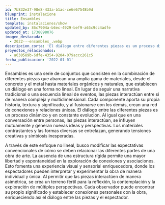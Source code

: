 ```yaml
---
id: 7b832e37-98e8-433a-b1ac-ce6e67548b9d
blueprint: instalacione
title: Ensambles
template: instalaciones/show
updated_by: 86c7904a-b6ec-4929-bef9-a65c9cc4adfe
updated_at: 1738898076
imagen_destacada:
  - 2022---ensambles_.webp
descripcion_corta: 'El diálogo entre diferentes piezas es un proceso dinámico y en constante evolución.'
proyectos_relacionados:
  - a638589b-6dfe-4354-9204-079accc261c5
fecha_publicacion: '2022-01-01'
---
```

Ensambles es una serie de conjuntos que consisten en la combinación de diferentes piezas que abarcan una amplia gama de materiales, desde el concreto y el metal hasta materiales orgánicos y naturales, que establecen un diálogo en una forma no lineal. En lugar de seguir una narrativa tradicional o una secuencia lineal de eventos, las piezas interactúan entre sí de manera compleja y multidimensional. Cada componente aporta su propia historia, textura y significado, y al fusionarse con los demás, crean una red de conexiones y relaciones únicas. El diálogo entre las diferentes piezas es un proceso dinámico y en constante evolución. Al igual que en una conversación entre personas, las piezas interactúan, se influyen mutuamente y generan nuevas ideas y perspectivas. Los materiales contrastantes y las formas diversas se entrelazan, generando tensiones creativas y simbiosis inesperadas.

A través de este enfoque no lineal, busco modificar las expectativas convencionales de cómo se deben relacionar las diferentes partes de una obra de arte. La ausencia de una estructura rígida permite una mayor libertad y espontaneidad en la exploración de conexiones y asociaciones. Esto fomenta una experiencia visual y sensorial enriquecedora, donde los espectadores pueden interpretar y experimentar la obra de manera individual y única. Al permitir que las piezas interactúen de manera asimétrica, se crea un terreno fértil para la reflexión, la contemplación y la exploración de múltiples perspectivas. Cada observador puede encontrar su propio significado y establecer conexiones personales con la obra, enriqueciendo así el diálogo entre las piezas y el espectador.
